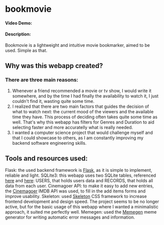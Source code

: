 # bookmovie
#### Video Demo:  <URL HERE>
#### Description:
Bookmovie is a lightweight and intuitive movie bookmarker, aimed to be used. Simple as that.

## Why was this webapp created?
### There are three main reasons:
1. Whenever a friend recommended a movie or tv show, I would write it somewhere, and by the time I had finally the availability to watch it, I just couldn't find it, wasting quite some time.
2. I realized that there are two main factors that guides the decision of what to watch next: the current mood of the viewers and the available time they have. This process of deciding often takes quite some time as well. That's why this webapp has filters for Genres and Duration to aid selecting faster and more accuratelly what is really needed.
3. I wanted a computer science project that would challenge myself and that I could showcase to others, as I am constantly improving my backend software engineering skills.

## Tools and resources used:
Flask: the used backend framework is [Flask](https://flask.palletsprojects.com/en/2.2.x/), as it is simple to implement, reliable and light.
SQLite3: this webapp uses two SQLite tables, referenced [here](https://pythonbasics.org/flask-sqlite/) and [here](https://flask.palletsprojects.com/en/2.2.x/patterns/sqlite3/): USERS, that holds users data and RECORDS, that holds all data from each user.
Cinemagoer API: to make it easy to add new entries, the [Cinemagoer](https://cinemagoer.github.io/) IMDB API was used, to fill in the add items forms and improve usability.
Skeleton: used [Skeleton](http://getskeleton.com/) CSS framework to increase frontend development and design speed. The project seems to be no longer active, but for the basic usage of this webapp where I wanted a minimalistic approach, it suited me perfectly well.
Memegen: used the [Memegen](https://memegen.link/) meme generator for writing automatic error messages and information.
